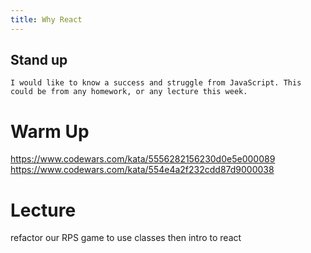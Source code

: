 ```yaml
---
title: Why React
---
```


## Stand up

```
I would like to know a success and struggle from JavaScript. This could be from any homework, or any lecture this week.
```

# Warm Up

https://www.codewars.com/kata/5556282156230d0e5e000089
https://www.codewars.com/kata/554e4a2f232cdd87d9000038

# Lecture

refactor our RPS game to use classes then intro to react
